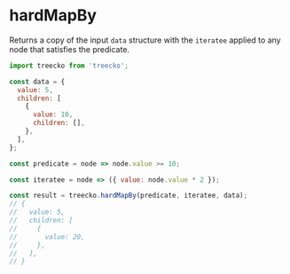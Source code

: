 # hardMapBy

Returns a copy of the input `data` structure with the `iteratee` applied to any node that satisfies the predicate.

```javascript
import treecko from 'treecko';

const data = {
  value: 5,
  children: [
    {
      value: 10,
      children: [],
    },
  ],
};

const predicate = node => node.value >= 10;

const iteratee = node => ({ value: node.value * 2 });

const result = treecko.hardMapBy(predicate, iteratee, data);
// {
//   value: 5,
//   children: [
//     {
//       value: 20,
//     },
//   ],
// }
```
